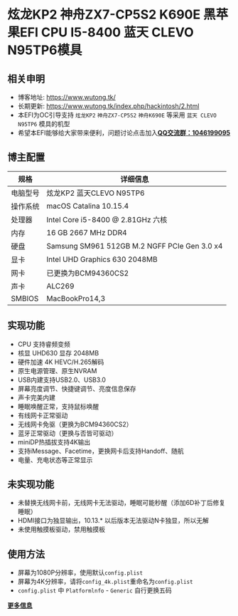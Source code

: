 # 炫龙KP2 神舟ZX7-CP5S2 K690E 黑苹果EFI CPU I5-8400 蓝天 CLEVO N95TP6模具

## 相关申明

- 博客地址: https://www.wutong.tk/
- 长期更新: https://www.wutong.tk/index.php/hackintosh/2.html
- 本EFI为OC引导支持 `炫龙KP2` `神舟ZX7-CP5S2` `神舟K690E`  等采用  `蓝天 CLEVO N95TP6` 模具的机型
- 希望本EFI能够给大家带来便利，问题讨论点击加入[**<u>QQ交流群：1046199095</u>**](https://jq.qq.com/?_wv=1027&k=5hGmbfx)

## 博主配置

| 规格     | 详细信息                                     |
| -------- | -------------------------------------------- |
| 电脑型号 | 炫龙KP2 蓝天CLEVO N95TP6                     |
| 操作系统 | macOS Catalina 10.15.4                       |
| 处理器   | Intel Core i5-8400 @ 2.81GHz 六核            |
| 内存     | 16 GB 2667 MHz DDR4                          |
| 硬盘     | Samsung SM961 512GB M.2 NGFF PCIe Gen 3.0 x4 |
| 显卡     | Intel UHD Graphics 630 2048MB                |
| 网卡     | 已更换为BCM94360CS2                          |
| 声卡     | ALC269                                       |
| SMBIOS   | MacBookPro14,3                               |

## 实现功能

- CPU 支持睿频变频
- 核显 UHD630 显存 2048MB
- 硬件加速 4K HEVC/H.265解码
- 原生电源管理、原生NVRAM
- USB内建支持USB2.0、USB3.0
- 屏幕亮度调节、快捷键调节、亮度信息保存
- 声卡完美内建
- 睡眠唤醒正常，支持鼠标唤醒
- 有线网卡正常驱动
- 无线网卡免驱（更换为BCM94360CS2）
- 蓝牙正常驱动（更换与否皆可驱动）
- miniDP热插拔支持4K输出
- 支持iMessage、Facetime，更换网卡后支持Handoff、随航
- 电量、充电状态等正常显示

## 未实现功能

- 未替换无线网卡前，无线网卡无法驱动，睡眠可能秒醒（添加6D补丁后修复睡眠）
- HDMI接口为独显输出，10.13.* 以后版本无法驱动N卡独显，所以无解
- 未使用触摸板驱动，禁用触摸板

## 使用方法

- 屏幕为1080P分辨率，使用默认`config.plist`
- 屏幕为4K分辨率，请将`config_4k.plist`重命名为`config.plist`
- `config.plist` 中 `Platformlnfo` - `Generic` 自行更换五码

[<u>**更多信息**</u>](https://www.wutong.tk/index.php/hackintosh/2.html)
